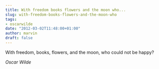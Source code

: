 ```yaml
---
title: With freedom books flowers and the moon who...
slug: with-freedom-books-flowers-and-the-moon-who
tags:
- oscarwilde
date: "2012-03-02T11:48:00+01:00"
author: marvin
draft: false
---
```

With freedom, books, flowers, and the moon, who could not be happy?

<cite>Oscar Wilde</cite>